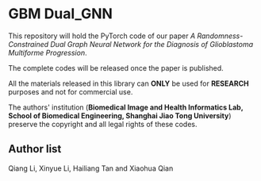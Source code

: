 # GBM Dual_GNN

This repository will hold the PyTorch code of our paper *A Randomness-Constrained Dual Graph Neural Network for the Diagnosis of Glioblastoma Multiforme Progression*.

The complete codes will be released once the paper is published.

All the materials released in this library can **ONLY** be used for **RESEARCH** purposes and not for commercial use.

The authors' institution (**Biomedical Image and Health Informatics Lab, School of Biomedical Engineering, Shanghai Jiao Tong University**) preserve the copyright and all legal rights of these codes.

## Author list

Qiang Li, Xinyue Li, Hailiang Tan and Xiaohua Qian